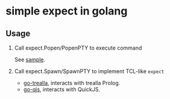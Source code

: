 # simple expect in golang

## Usage

1. Call expect.Popen/PopenPTY to execute command

    See [sample](sample/main.go).

2. Call expect.Spawn/SpawnPTY to implement TCL-like `expect`

    - [go-trealla](https://github.com/rosbit/go-trealla), interacts with trealla Prolog.
    - [go-qjs](https://github.com/rosbit/go-qjs), interacts with QuickJS.
